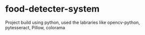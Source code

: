 # food-detecter-system
 Project build using python, used the labraries like opencv-python, pytesseract, Pillow, colorama 
